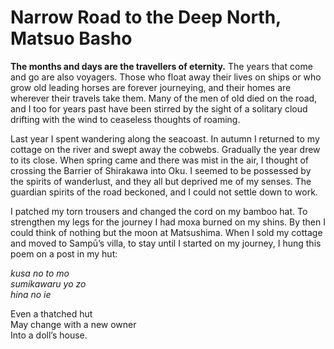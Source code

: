 # Narrow Road to the Deep North, Matsuo Basho

**The months and days are the travellers of eternity.** The years that come and go are also voyagers. Those who float away their lives on ships or who grow old leading horses are forever journeying, and their homes are wherever their travels take them. Many of the men of old died on the road, and I too for years past have been stirred by the sight of a solitary cloud drifting with the wind to ceaseless thoughts of roaming.

Last year I spent wandering along the seacoast. In autumn I returned to my cottage on the river and swept away the cobwebs. Gradually the year drew to its close. When spring came and there was mist in the air, I thought of crossing the Barrier of Shirakawa into Oku. I seemed to be possessed by the spirits of wanderlust, and they all but deprived me of my senses. The guardian spirits of the road beckoned, and I could not settle down to work.

I patched my torn trousers and changed the cord on my bamboo hat. To strengthen my legs for the journey I had moxa burned on my shins. By then I could think of nothing but the moon at Matsushima. When I sold my cottage and moved to Sampū’s villa, to stay until I started on my journey, I hung this poem on a post in my hut:

*kusa no to mo*  
*sumikawaru yo zo*  
*hina no ie*  

Even a thatched hut  
May change with a new owner  
Into a doll’s house.  
